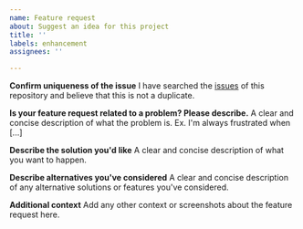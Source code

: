 ```yaml
---
name: Feature request
about: Suggest an idea for this project
title: ''
labels: enhancement
assignees: ''

---
```


**Confirm uniqueness of the issue**
I have searched the [issues](https://github.com/TeskaLabs/seacat-auth-webui/issues) of this repository and believe that this is not a duplicate.

**Is your feature request related to a problem? Please describe.**
A clear and concise description of what the problem is. Ex. I'm always frustrated when [...]

**Describe the solution you'd like**
A clear and concise description of what you want to happen.

**Describe alternatives you've considered**
A clear and concise description of any alternative solutions or features you've considered.

**Additional context**
Add any other context or screenshots about the feature request here.
